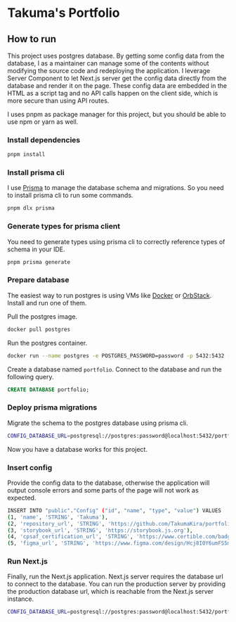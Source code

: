 # Takuma's Portfolio

## How to run

This project uses postgres database. By getting some config data from the database, I as a maintainer can manage some of the contents without modifying the source code and redeploying the application. I leverage Server Component to let Next.js server get the config data directly from the database and render it on the page. These config data are embedded in the HTML as a script tag and no API calls happen on the client side, which is more secure than using API routes.

I uses pnpm as package manager for this project, but you should be able to use npm or yarn as well.

### Install dependencies

```bash
pnpm install
```

### Install prisma cli

I use [Prisma](https://www.prisma.io) to manage the database schema and migrations. So you need to install prisma cli to run some commands.

```bash
pnpm dlx prisma
```

### Generate types for prisma client

You need to generate types using prisma cli to correctly reference types of schema in your IDE.

```bash
pnpm prisma generate
```

### Prepare database

The easiest way to run postgres is using VMs like [Docker](https://www.docker.com) or [OrbStack](https://www.orbstack.dev). Install and run one of them.

Pull the postgres image.

```bash
docker pull postgres
```

Run the postgres container.

```bash
docker run --name postgres -e POSTGRES_PASSWORD=password -p 5432:5432 -d postgre
```

Create a database named `portfolio`. Connect to the database and run the following query.

```sql
CREATE DATABASE portfolio;
```

### Deploy prisma migrations

Migrate the schema to the postgres database using prisma cli.

```bash
CONFIG_DATABASE_URL=postgresql://postgres:password@localhost:5432/portfolio pnpm dlx prisma migrate deploy
```

Now you have a database works for this project.

### Insert config

Provide the config data to the database, otherwise the application will output console errors and some parts of the page will not work as expected.

```bash
INSERT INTO "public"."Config" ("id", "name", "type", "value") VALUES
(1, 'name', 'STRING', 'Takuma'),
(2, 'repository_url', 'STRING', 'https://github.com/TakumaKira/portfolio'),
(3, 'storybook_url', 'STRING', 'https://storybook.js.org'),
(4, 'cpsaf_certification_url', 'STRING', 'https://www.certible.com/badge/33141297-d6b6-4dff-9d43-f36452d85d5c'),
(5, 'figma_url', 'STRING', 'https://www.figma.com/design/Hcj8I0Y6umFS5mymgsgVKp/Takuma''s-Portfolio-202411');
```

### Run Next.js

Finally, run the Next.js application. Next.js server requires the database url to connect to the database. You can run the production server by providing the production database url, which is reachable from the Next.js server instance.

```bash
CONFIG_DATABASE_URL=postgresql://postgres:password@localhost:5432/portfolio pnpm dev
```
